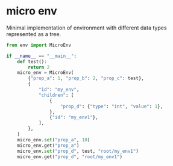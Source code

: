 # micro env

Minimal implementation of environment with different data types represented as a tree.

```python
from env import MicroEnv

if __name__ == "__main__":
    def test():
        return 2
    micro_env = MicroEnv(
        {"prop_a": 1, "prop_b": 2, "prop_c": test},
        {
            "id": "my_env",
            "children": [
                {
                    "prop_d": {"type": "int", "value": 1},
                },
                {"id": "my_env1"},
            ],
        },
    )
    micro_env.set("prop_a", 10)
    micro_env.get("prop_a")
    micro_env.set("prop_d", test, "root/my_env1")
    micro_env.get("prop_d", "root/my_env1")
```
